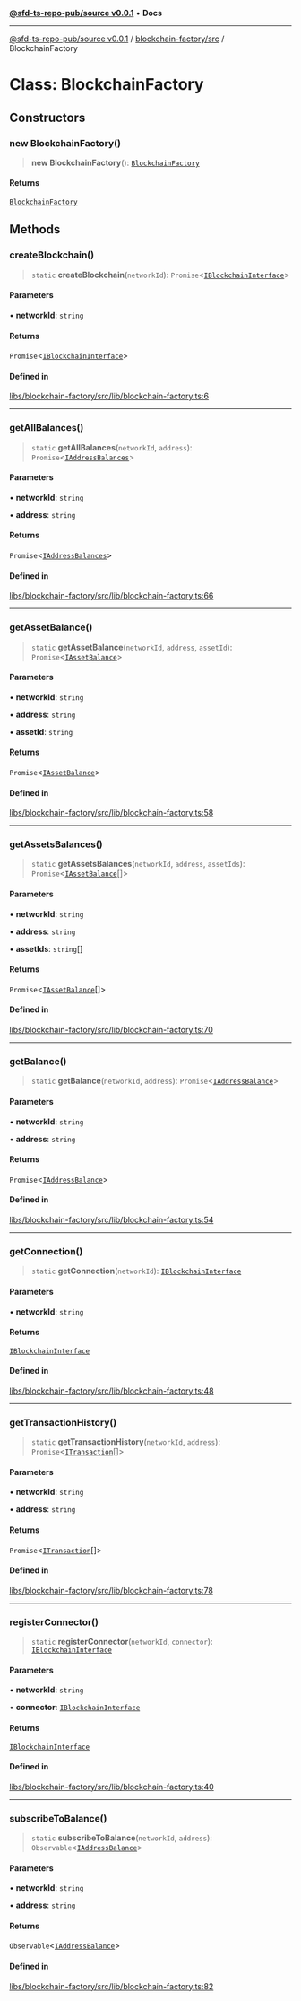 [**@sfd-ts-repo-pub/source v0.0.1**](../../../README.md) • **Docs**

***

[@sfd-ts-repo-pub/source v0.0.1](../../../modules.md) / [blockchain-factory/src](../README.md) / BlockchainFactory

# Class: BlockchainFactory

## Constructors

### new BlockchainFactory()

> **new BlockchainFactory**(): [`BlockchainFactory`](BlockchainFactory.md)

#### Returns

[`BlockchainFactory`](BlockchainFactory.md)

## Methods

### createBlockchain()

> `static` **createBlockchain**(`networkId`): `Promise`\<[`IBlockchainInterface`](../../../abstract-core/src/interfaces/IBlockchainInterface.md)\>

#### Parameters

• **networkId**: `string`

#### Returns

`Promise`\<[`IBlockchainInterface`](../../../abstract-core/src/interfaces/IBlockchainInterface.md)\>

#### Defined in

[libs/blockchain-factory/src/lib/blockchain-factory.ts:6](https://github.com/Steadfast-Digital/sfd-ts-repo-pub/blob/fc79dbd051d9d700fc06cf580f06693f6be34283/libs/blockchain-factory/src/lib/blockchain-factory.ts#L6)

***

### getAllBalances()

> `static` **getAllBalances**(`networkId`, `address`): `Promise`\<[`IAddressBalances`](../../../abstract-core/src/interfaces/IAddressBalances.md)\>

#### Parameters

• **networkId**: `string`

• **address**: `string`

#### Returns

`Promise`\<[`IAddressBalances`](../../../abstract-core/src/interfaces/IAddressBalances.md)\>

#### Defined in

[libs/blockchain-factory/src/lib/blockchain-factory.ts:66](https://github.com/Steadfast-Digital/sfd-ts-repo-pub/blob/fc79dbd051d9d700fc06cf580f06693f6be34283/libs/blockchain-factory/src/lib/blockchain-factory.ts#L66)

***

### getAssetBalance()

> `static` **getAssetBalance**(`networkId`, `address`, `assetId`): `Promise`\<[`IAssetBalance`](../../../abstract-core/src/interfaces/IAssetBalance.md)\>

#### Parameters

• **networkId**: `string`

• **address**: `string`

• **assetId**: `string`

#### Returns

`Promise`\<[`IAssetBalance`](../../../abstract-core/src/interfaces/IAssetBalance.md)\>

#### Defined in

[libs/blockchain-factory/src/lib/blockchain-factory.ts:58](https://github.com/Steadfast-Digital/sfd-ts-repo-pub/blob/fc79dbd051d9d700fc06cf580f06693f6be34283/libs/blockchain-factory/src/lib/blockchain-factory.ts#L58)

***

### getAssetsBalances()

> `static` **getAssetsBalances**(`networkId`, `address`, `assetIds`): `Promise`\<[`IAssetBalance`](../../../abstract-core/src/interfaces/IAssetBalance.md)[]\>

#### Parameters

• **networkId**: `string`

• **address**: `string`

• **assetIds**: `string`[]

#### Returns

`Promise`\<[`IAssetBalance`](../../../abstract-core/src/interfaces/IAssetBalance.md)[]\>

#### Defined in

[libs/blockchain-factory/src/lib/blockchain-factory.ts:70](https://github.com/Steadfast-Digital/sfd-ts-repo-pub/blob/fc79dbd051d9d700fc06cf580f06693f6be34283/libs/blockchain-factory/src/lib/blockchain-factory.ts#L70)

***

### getBalance()

> `static` **getBalance**(`networkId`, `address`): `Promise`\<[`IAddressBalance`](../../../abstract-core/src/interfaces/IAddressBalance.md)\>

#### Parameters

• **networkId**: `string`

• **address**: `string`

#### Returns

`Promise`\<[`IAddressBalance`](../../../abstract-core/src/interfaces/IAddressBalance.md)\>

#### Defined in

[libs/blockchain-factory/src/lib/blockchain-factory.ts:54](https://github.com/Steadfast-Digital/sfd-ts-repo-pub/blob/fc79dbd051d9d700fc06cf580f06693f6be34283/libs/blockchain-factory/src/lib/blockchain-factory.ts#L54)

***

### getConnection()

> `static` **getConnection**(`networkId`): [`IBlockchainInterface`](../../../abstract-core/src/interfaces/IBlockchainInterface.md)

#### Parameters

• **networkId**: `string`

#### Returns

[`IBlockchainInterface`](../../../abstract-core/src/interfaces/IBlockchainInterface.md)

#### Defined in

[libs/blockchain-factory/src/lib/blockchain-factory.ts:48](https://github.com/Steadfast-Digital/sfd-ts-repo-pub/blob/fc79dbd051d9d700fc06cf580f06693f6be34283/libs/blockchain-factory/src/lib/blockchain-factory.ts#L48)

***

### getTransactionHistory()

> `static` **getTransactionHistory**(`networkId`, `address`): `Promise`\<[`ITransaction`](../../../abstract-core/src/interfaces/ITransaction.md)[]\>

#### Parameters

• **networkId**: `string`

• **address**: `string`

#### Returns

`Promise`\<[`ITransaction`](../../../abstract-core/src/interfaces/ITransaction.md)[]\>

#### Defined in

[libs/blockchain-factory/src/lib/blockchain-factory.ts:78](https://github.com/Steadfast-Digital/sfd-ts-repo-pub/blob/fc79dbd051d9d700fc06cf580f06693f6be34283/libs/blockchain-factory/src/lib/blockchain-factory.ts#L78)

***

### registerConnector()

> `static` **registerConnector**(`networkId`, `connector`): [`IBlockchainInterface`](../../../abstract-core/src/interfaces/IBlockchainInterface.md)

#### Parameters

• **networkId**: `string`

• **connector**: [`IBlockchainInterface`](../../../abstract-core/src/interfaces/IBlockchainInterface.md)

#### Returns

[`IBlockchainInterface`](../../../abstract-core/src/interfaces/IBlockchainInterface.md)

#### Defined in

[libs/blockchain-factory/src/lib/blockchain-factory.ts:40](https://github.com/Steadfast-Digital/sfd-ts-repo-pub/blob/fc79dbd051d9d700fc06cf580f06693f6be34283/libs/blockchain-factory/src/lib/blockchain-factory.ts#L40)

***

### subscribeToBalance()

> `static` **subscribeToBalance**(`networkId`, `address`): `Observable`\<[`IAddressBalance`](../../../abstract-core/src/interfaces/IAddressBalance.md)\>

#### Parameters

• **networkId**: `string`

• **address**: `string`

#### Returns

`Observable`\<[`IAddressBalance`](../../../abstract-core/src/interfaces/IAddressBalance.md)\>

#### Defined in

[libs/blockchain-factory/src/lib/blockchain-factory.ts:82](https://github.com/Steadfast-Digital/sfd-ts-repo-pub/blob/fc79dbd051d9d700fc06cf580f06693f6be34283/libs/blockchain-factory/src/lib/blockchain-factory.ts#L82)
